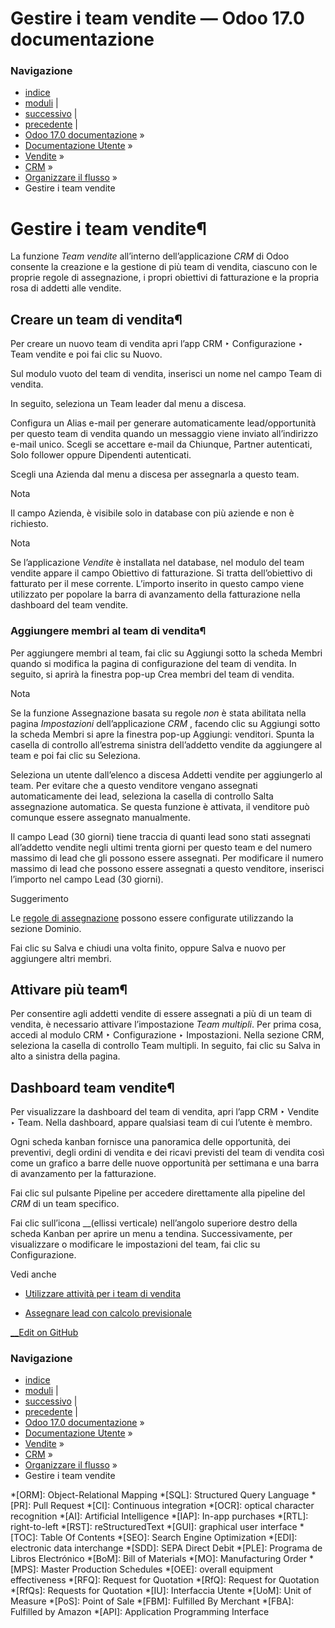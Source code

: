# Gestire i team vendite — Odoo 17.0 documentazione

### Navigazione

  * [indice](../../../../genindex.html "Indice generale")
  * [moduli](../../../../py-modindex.html "Indice del modulo Python") |
  * [successivo](../acquire_leads.html "Acquisire nuovi contatti") |
  * [precedente](merge_similar.html "Unire lead e opportunità simili") |
  * [Odoo 17.0 documentazione](../../../../index-2.html) »
  * [Documentazione Utente](../../../../applications.html) »
  * [Vendite](../../../sales.html) »
  * [CRM](../../crm.html) »
  * [Organizzare il flusso](../pipeline.html) »
  * Gestire i team vendite



# Gestire i team vendite¶

La funzione _Team vendite_ all’interno dell’applicazione _CRM_ di Odoo consente la creazione e la gestione di più team di vendita, ciascuno con le proprie regole di assegnazione, i propri obiettivi di fatturazione e la propria rosa di addetti alle vendite.

## Creare un team di vendita¶

Per creare un nuovo team di vendita apri l’app CRM ‣ Configurazione ‣ Team vendite e poi fai clic su Nuovo.

Sul modulo vuoto del team di vendita, inserisci un nome nel campo Team di vendita.

In seguito, seleziona un Team leader dal menu a discesa.

Configura un Alias e-mail per generare automaticamente lead/opportunità per questo team di vendita quando un messaggio viene inviato all’indirizzo e-mail unico. Scegli se accettare e-mail da Chiunque, Partner autenticati, Solo follower oppure Dipendenti autenticati.

Scegli una Azienda dal menu a discesa per assegnarla a questo team.

Nota

Il campo Azienda, è visibile solo in database con più aziende e non è richiesto.

Nota

Se l’applicazione _Vendite_ è installata nel database, nel modulo del team vendite appare il campo Obiettivo di fatturazione. Si tratta dell’obiettivo di fatturato per il mese corrente. L’importo inserito in questo campo viene utilizzato per popolare la barra di avanzamento della fatturazione nella dashboard del team vendite.

### Aggiungere membri al team di vendita¶

Per aggiungere membri al team, fai clic su Aggiungi sotto la scheda Membri quando si modifica la pagina di configurazione del team di vendita. In seguito, si aprirà la finestra pop-up Crea membri del team di vendita.

Nota

Se la funzione Assegnazione basata su regole _non_ è stata abilitata nella pagina _Impostazioni_ dell’applicazione _CRM_ , facendo clic su Aggiungi sotto la scheda Membri si apre la finestra pop-up Aggiungi: venditori. Spunta la casella di controllo all’estrema sinistra dell’addetto vendite da aggiungere al team e poi fai clic su Seleziona.

Seleziona un utente dall’elenco a discesa Addetti vendite per aggiungerlo al team. Per evitare che a questo venditore vengano assegnati automaticamente dei lead, seleziona la casella di controllo Salta assegnazione automatica. Se questa funzione è attivata, il venditore può comunque essere assegnato manualmente.

Il campo Lead (30 giorni) tiene traccia di quanti lead sono stati assegnati all’addetto vendite negli ultimi trenta giorni per questo team e del numero massimo di lead che gli possono essere assegnati. Per modificare il numero massimo di lead che possono essere assegnati a questo venditore, inserisci l’importo nel campo Lead (30 giorni).

Suggerimento

Le [regole di assegnazione](../track_leads/lead_scoring.html) possono essere configurate utilizzando la sezione Dominio.

Fai clic su Salva e chiudi una volta finito, oppure Salva e nuovo per aggiungere altri membri.

## Attivare più team¶

Per consentire agli addetti vendite di essere assegnati a più di un team di vendita, è necessario attivare l’impostazione _Team multipli_. Per prima cosa, accedi al modulo CRM ‣ Configurazione ‣ Impostazioni. Nella sezione CRM, seleziona la casella di controllo Team multipli. In seguito, fai clic su Salva in alto a sinistra della pagina.

## Dashboard team vendite¶

Per visualizzare la dashboard del team di vendita, apri l’app CRM ‣ Vendite ‣ Team. Nella dashboard, appare qualsiasi team di cui l’utente è membro.

Ogni scheda kanban fornisce una panoramica delle opportunità, dei preventivi, degli ordini di vendita e dei ricavi previsti del team di vendita così come un grafico a barre delle nuove opportunità per settimana e una barra di avanzamento per la fatturazione.

Fai clic sul pulsante Pipeline per accedere direttamente alla pipeline del _CRM_ di un team specifico.

Fai clic sull’icona __(ellissi verticale) nell’angolo superiore destro della scheda Kanban per aprire un menu a tendina. Successivamente, per visualizzare o modificare le impostazioni del team, fai clic su Configurazione.

Vedi anche

  * [Utilizzare attività per i team di vendita](../optimize/utilize_activities.html)

  * [Assegnare lead con calcolo previsionale](../track_leads/lead_scoring.html)




[ __Edit on GitHub](https://github.com/odoo/documentation/edit/17.0/content/applications/sales/crm/pipeline/manage_sales_teams.rst)

### Navigazione

  * [indice](../../../../genindex.html "Indice generale")
  * [moduli](../../../../py-modindex.html "Indice del modulo Python") |
  * [successivo](../acquire_leads.html "Acquisire nuovi contatti") |
  * [precedente](merge_similar.html "Unire lead e opportunità simili") |
  * [Odoo 17.0 documentazione](../../../../index-2.html) »
  * [Documentazione Utente](../../../../applications.html) »
  * [Vendite](../../../sales.html) »
  * [CRM](../../crm.html) »
  * [Organizzare il flusso](../pipeline.html) »
  * Gestire i team vendite


  *[ORM]: Object-Relational Mapping
  *[SQL]: Structured Query Language
  *[PR]: Pull Request
  *[CI]: Continuous integration
  *[OCR]: optical character recognition
  *[AI]: Artificial Intelligence
  *[IAP]: In-app purchases
  *[RTL]: right-to-left
  *[RST]: reStructuredText
  *[GUI]: graphical user interface
  *[TOC]: Table Of Contents
  *[SEO]: Search Engine Optimization
  *[EDI]: electronic data interchange
  *[SDD]: SEPA Direct Debit
  *[PLE]: Programa de Libros Electrónico
  *[BoM]: Bill of Materials
  *[MO]: Manufacturing Order
  *[MPS]: Master Production Schedules
  *[OEE]: overall equipment effectiveness
  *[RFQ]: Request for Quotation
  *[RfQ]: Request for Quotation
  *[RfQs]: Requests for Quotation
  *[IU]: Interfaccia Utente
  *[UoM]: Unit of Measure
  *[PoS]: Point of Sale
  *[FBM]: Fulfilled By Merchant
  *[FBA]: Fulfilled by Amazon
  *[API]: Application Programming Interface